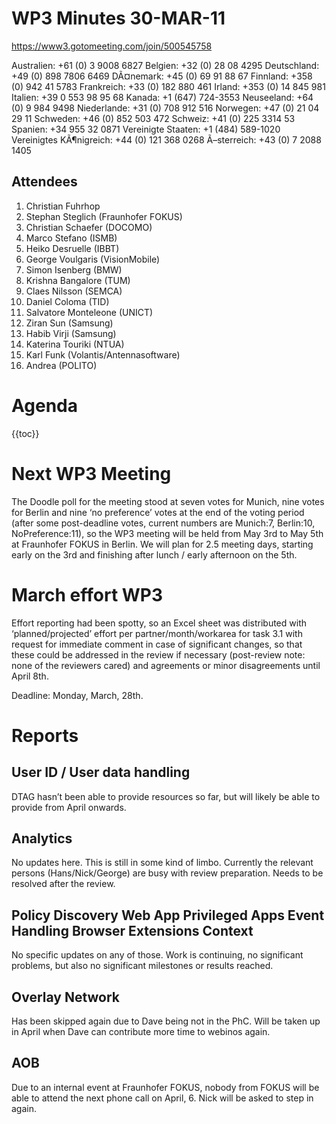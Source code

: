 WP3 Minutes 30-MAR-11
=====================

https://www3.gotomeeting.com/join/500545758

Australien: +61 (0) 3 9008 6827
Belgien: +32 (0) 28 08 4295
Deutschland: +49 (0) 898 7806 6469
DÃ¤nemark: +45 (0) 69 91 88 67
Finnland: +358 (0) 942 41 5783
Frankreich: +33 (0) 182 880 461
Irland: +353 (0) 14 845 981
Italien: +39 0 553 98 95 68
Kanada: +1 (647) 724-3553
Neuseeland: +64 (0) 9 984 9498
Niederlande: +31 (0) 708 912 516
Norwegen: +47 (0) 21 04 29 11
Schweden: +46 (0) 852 503 472
Schweiz: +41 (0) 225 3314 53
Spanien: +34 955 32 0871
Vereinigte Staaten: +1 (484) 589-1020
Vereinigtes KÃ¶nigreich: +44 (0) 121 368 0268
Ã–sterreich: +43 (0) 7 2088 1405

Attendees
---------

1.  Christian Fuhrhop
2.  Stephan Steglich (Fraunhofer FOKUS)
3.  Christian Schaefer (DOCOMO)
4.  Marco Stefano (ISMB)
5.  Heiko Desruelle (IBBT)
6.  George Voulgaris (VisionMobile)
7.  Simon Isenberg (BMW)
8.  Krishna Bangalore (TUM)
9.  Claes Nilsson (SEMCA)
10. Daniel Coloma (TID)
11. Salvatore Monteleone (UNICT)
12. Ziran Sun (Samsung)
13. Habib Virji (Samsung)
14. Katerina Touriki (NTUA)
15. Karl Funk (Volantis/Antennasoftware)
16. Andrea (POLITO)

Agenda
======

{{toc}}

Next WP3 Meeting
================

The Doodle poll for the meeting stood at seven votes for Munich, nine votes for Berlin and nine ‘no preference’ votes at the end of the voting period (after some post-deadline votes, current numbers are Munich:7, Berlin:10, NoPreference:11), so the WP3 meeting will be held from May 3rd to May 5th at Fraunhofer FOKUS in Berlin. We will plan for 2.5 meeting days, starting early on the 3rd and finishing after lunch / early afternoon on the 5th.

March effort WP3
================

Effort reporting had been spotty, so an Excel sheet was distributed with ‘planned/projected’ effort per partner/month/workarea for task 3.1 with request for immediate comment in case of significant changes, so that these could be addressed in the review if necessary (post-review note: none of the reviewers cared) and agreements or minor disagreements until April 8th.

Deadline: Monday, March, 28th.

Reports
=======

User ID / User data handling
----------------------------

DTAG hasn’t been able to provide resources so far, but will likely be able to provide from April onwards.

Analytics
---------

No updates here. This is still in some kind of limbo. Currently the relevant persons (Hans/Nick/George) are busy with review preparation. Needs to be resolved after the review.

Policy
Discovery
Web App
Privileged Apps
Event Handling
Browser Extensions
Context
-------------------

No specific updates on any of those. Work is continuing, no significant problems, but also no significant milestones or results reached.

Overlay Network
---------------

Has been skipped again due to Dave being not in the PhC. Will be taken up in April when Dave can contribute more time to webinos again.

AOB
---

Due to an internal event at Fraunhofer FOKUS, nobody from FOKUS will be able to attend the next phone call on April, 6. Nick will be asked to step in again.


